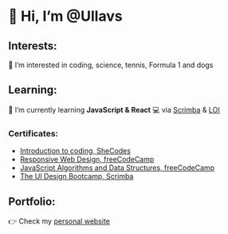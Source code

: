 # 👋 Hi, I’m @Ullavs

## Interests:
👀 I’m interested in coding, science, tennis, Formula 1 and dogs

## Learning:
🌱 I’m currently learning **JavaScript & React**
💻 via [Scrimba](https://scrimba.com) & [LOI](https://www.loi.nl/n-3374-hbo-programmeren-in-javascript)

### Certificates:
- [Introduction to coding, SheCodes](https://www.shecodes.io/certificates/af3c717e8a247f24835e4a2ca1dd795c)
- [Responsive Web Design, freeCodeCamp](https://www.freecodecamp.org/certification/ullavs/responsive-web-design)
- [JavaScript Algorithms and Data Structures, freeCodeCamp](https://www.freecodecamp.org/certification/ullavs/javascript-algorithms-and-data-structures)
- [The UI Design Bootcamp, Scrimba](https://scrimba.com/certificate/uYPN6zcN/gdesignbootcamp)

## Portfolio:
👉 Check my [personal website](https://ullavs.nl)
